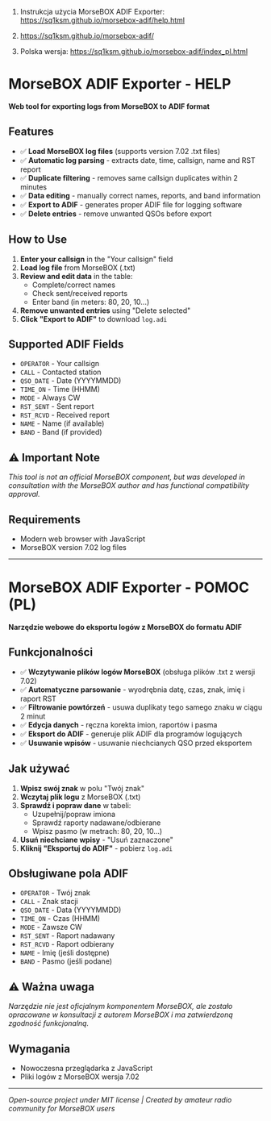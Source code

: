 
1. Instrukcja użycia MorseBOX ADIF Exporter:
https://sq1ksm.github.io/morsebox-adif/help.html

2. https://sq1ksm.github.io/morsebox-adif/

3. Polska wersja: 
https://sq1ksm.github.io/morsebox-adif/index_pl.html



# MorseBOX ADIF Exporter - HELP

**Web tool for exporting logs from MorseBOX to ADIF format**

## Features
- ✅ **Load MorseBOX log files** (supports version 7.02 .txt files)
- ✅ **Automatic log parsing** - extracts date, time, callsign, name and RST report
- ✅ **Duplicate filtering** - removes same callsign duplicates within 2 minutes
- ✅ **Data editing** - manually correct names, reports, and band information
- ✅ **Export to ADIF** - generates proper ADIF file for logging software
- ✅ **Delete entries** - remove unwanted QSOs before export

##  How to Use
1. **Enter your callsign** in the "Your callsign" field
2. **Load log file** from MorseBOX (.txt)
3. **Review and edit data** in the table:
   - Complete/correct names
   - Check sent/received reports
   - Enter band (in meters: 80, 20, 10...)
4. **Remove unwanted entries** using "Delete selected"
5. **Click "Export to ADIF"** to download `log.adi`

## Supported ADIF Fields
- `OPERATOR` - Your callsign
- `CALL` - Contacted station
- `QSO_DATE` - Date (YYYYMMDD)
- `TIME_ON` - Time (HHMM)
- `MODE` - Always CW
- `RST_SENT` - Sent report
- `RST_RCVD` - Received report
- `NAME` - Name (if available)
- `BAND` - Band (if provided)

## ⚠️ Important Note
*This tool is not an official MorseBOX component, but was developed in consultation with the MorseBOX author and has functional compatibility approval.*

## Requirements
- Modern web browser with JavaScript
- MorseBOX version 7.02 log files

---

# MorseBOX ADIF Exporter - POMOC (PL)

**Narzędzie webowe do eksportu logów z MorseBOX do formatu ADIF**

## Funkcjonalności
- ✅ **Wczytywanie plików logów MorseBOX** (obsługa plików .txt z wersji 7.02)
- ✅ **Automatyczne parsowanie** - wyodrębnia datę, czas, znak, imię i raport RST
- ✅ **Filtrowanie powtórzeń** - usuwa duplikaty tego samego znaku w ciągu 2 minut
- ✅ **Edycja danych** - ręczna korekta imion, raportów i pasma
- ✅ **Eksport do ADIF** - generuje plik ADIF dla programów logujących
- ✅ **Usuwanie wpisów** - usuwanie niechcianych QSO przed eksportem

## Jak używać
1. **Wpisz swój znak** w polu "Twój znak"
2. **Wczytaj plik logu** z MorseBOX (.txt)
3. **Sprawdź i popraw dane** w tabeli:
   - Uzupełnij/popraw imiona
   - Sprawdź raporty nadawane/odbierane
   - Wpisz pasmo (w metrach: 80, 20, 10...)
4. **Usuń niechciane wpisy** - "Usuń zaznaczone"
5. **Kliknij "Eksportuj do ADIF"** - pobierz `log.adi`

## Obsługiwane pola ADIF
- `OPERATOR` - Twój znak
- `CALL` - Znak stacji
- `QSO_DATE` - Data (YYYYMMDD)
- `TIME_ON` - Czas (HHMM)
- `MODE` - Zawsze CW
- `RST_SENT` - Raport nadawany
- `RST_RCVD` - Raport odbierany
- `NAME` - Imię (jeśli dostępne)
- `BAND` - Pasmo (jeśli podane)

## ⚠️ Ważna uwaga
*Narzędzie nie jest oficjalnym komponentem MorseBOX, ale zostało opracowane w konsultacji z autorem MorseBOX i ma zatwierdzoną zgodność funkcjonalną.*

## Wymagania
- Nowoczesna przeglądarka z JavaScript
- Pliki logów z MorseBOX wersja 7.02

---

*Open-source project under MIT license | Created by amateur radio community for MorseBOX users*
